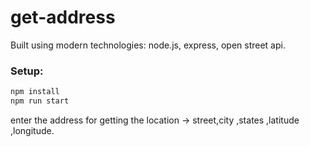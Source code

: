 # get-address
Built using modern technologies: node.js, express, open street api.

### Setup:
```Bash
npm install
npm run start
```
enter the address for getting the location -> street,city ,states ,latitude ,longitude.
